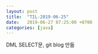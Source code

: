 ```yaml
---
layout: post
title:  "TIL-2019-06-25"
date:   2019-06-27 07:25:00 +0700
categories: [java]
---
```

DML SELECT문, git blog 만듦



